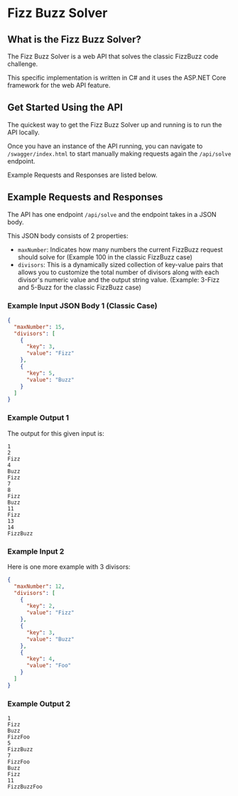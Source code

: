 # Fizz Buzz Solver

## What is the Fizz Buzz Solver?

The Fizz Buzz Solver is a web API that solves the classic FizzBuzz code challenge.

This specific implementation is written in C# and it uses the ASP.NET Core framework for the web API feature.

## Get Started Using the API

The quickest way to get the Fizz Buzz Solver up and running is to run the API locally.

Once you have an instance of the API running, you can navigate to `/swagger/index.html` to start manually making requests again the `/api/solve` endpoint.

Example Requests and Responses are listed below.

## Example Requests and Responses

The API has one endpoint `/api/solve` and the endpoint takes in a JSON body.

This JSON body consists of 2 properties:

- `maxNumber`: Indicates how many numbers the current FizzBuzz request should solve for (Example 100 in the classic FizzBuzz case)
- `divisors`: This is a dynamically sized collection of key-value pairs that allows you to customize the total number of divisors along with each divisor's numeric value and the output string value. (Example: 3-Fizz and 5-Buzz for the classic FizzBuzz case)

### Example Input JSON Body 1 (Classic Case)

```json
{
  "maxNumber": 15,
  "divisors": [
    {
      "key": 3,
      "value": "Fizz"
    },
    {
      "key": 5,
      "value": "Buzz"
    }
  ]
}
```

### Example Output 1

The output for this given input is:

```shell
1
2
Fizz
4
Buzz
Fizz
7
8
Fizz
Buzz
11
Fizz
13
14
FizzBuzz
```

### Example Input 2

Here is one more example with 3 divisors:

```json
{
  "maxNumber": 12,
  "divisors": [
    {
      "key": 2,
      "value": "Fizz"
    },
    {
      "key": 3,
      "value": "Buzz"
    },
    {
      "key": 4,
      "value": "Foo"
    }
  ]
}
```

### Example Output 2

```console
1
Fizz
Buzz
FizzFoo
5
FizzBuzz
7
FizzFoo
Buzz
Fizz
11
FizzBuzzFoo
```
